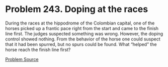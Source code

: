 # Problem 243. Doping at the races

During the races at the hippodrome of the Colombian capital, one of the horses picked up a frantic pace right from the start and came to the finish line first. The judges suspected something was wrong. However, the doping control showed nothing. From the behavior of the horse one could suspect that it had been spurred, but no spurs could be found. What “helped” the horse reach the finish line first?

[Problem Source](https://www.trizland.ru/tasks/1305/)